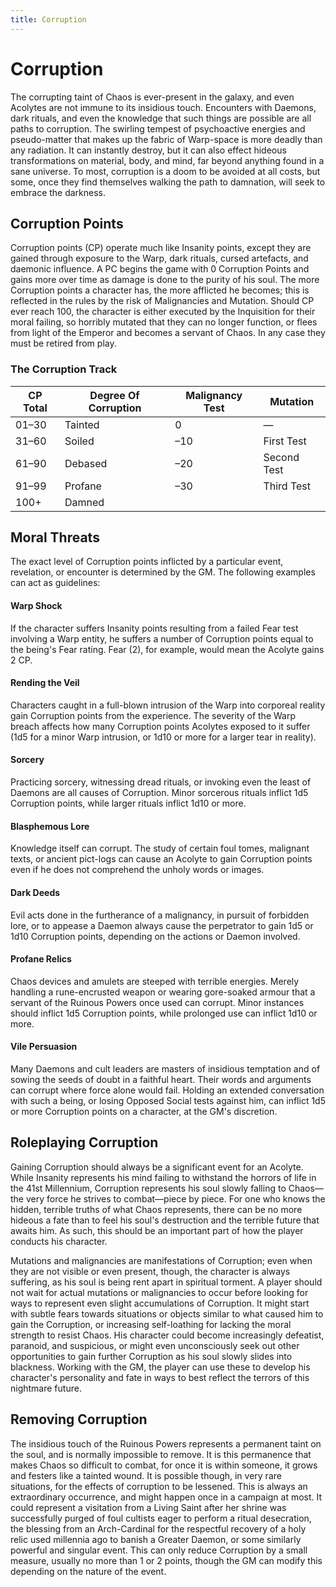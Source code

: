 ```yaml
---
title: Corruption
---
```

# Corruption

The corrupting taint of Chaos is ever\-present in the galaxy, and even Acolytes are not immune to its insidious touch\. Encounters with Daemons, dark rituals, and even the knowledge that such things are possible are all paths to corruption\. The swirling tempest of psychoactive energies and pseudo\-matter that makes up the fabric of Warp\-space is more deadly than any radiation\. It can instantly destroy, but it can also effect hideous transformations on material, body, and mind, far beyond anything found in a sane universe\. To most, corruption is a doom to be avoided at all costs, but some, once they find themselves walking the path to damnation, will seek to embrace the darkness\.

## Corruption Points

Corruption points \(CP\) operate much like Insanity points, except they are gained through exposure to the Warp, dark rituals, cursed artefacts, and daemonic influence\. A PC begins the game with 0 Corruption Points and gains more over time as damage is done to the purity of his soul. The more Corruption points a character has, the more afflicted he becomes; this is reflected in the rules by the risk of Malignancies and Mutation\. Should CP ever reach 100, the character is either executed by the Inquisition for their moral failing, so horribly mutated that they can no longer function, or flees from light of the Emperor and becomes a servant of Chaos\. In any case they must be retired from play\.

### The Corruption Track
__CP Total__|__Degree Of Corruption__|__Malignancy Test__|__Mutation__   
--------|--------------------|---------------|-----------
01–30   |Tainted             |0              |—          
31–60   |Soiled              |–10            |First Test 
61–90   |Debased             |–20            |Second Test
91–99   |Profane             |–30            |Third Test 
100+    |Damned              |               |           

## Moral Threats

The exact level of Corruption points inflicted by a particular event, revelation, or encounter is determined by the GM\. The following examples can act as guidelines:

#### Warp Shock

If the character suffers Insanity points resulting from a failed Fear test involving a Warp entity, he suffers a number of Corruption points equal to the being's Fear rating\. Fear \(2\), for example, would mean the Acolyte gains 2 CP\.

#### Rending the Veil

Characters caught in a full\-blown intrusion of the Warp into corporeal reality gain Corruption points from the experience\. The severity of the Warp breach affects how many Corruption points Acolytes exposed to it suffer \(1d5 for a minor Warp intrusion, or 1d10 or more for a larger tear in reality\)\.

#### Sorcery

Practicing sorcery, witnessing dread rituals, or invoking even the least of Daemons are all causes of Corruption\. Minor sorcerous rituals inflict 1d5 Corruption points, while larger rituals inflict 1d10 or more\.

#### Blasphemous Lore

Knowledge itself can corrupt\. The study of certain foul tomes, malignant texts, or ancient pict\-logs can cause an Acolyte to gain Corruption points even if he does not comprehend the unholy words or images\.

#### Dark Deeds

Evil acts done in the furtherance of a malignancy, in pursuit of forbidden lore, or to appease a Daemon always cause the perpetrator to gain 1d5 or 1d10 Corruption points, depending on the actions or Daemon involved\.

#### Profane Relics

Chaos devices and amulets are steeped with terrible energies\. Merely handling a rune\-encrusted weapon or wearing gore\-soaked armour that a servant of the Ruinous Powers once used can corrupt\. Minor instances should inflict 1d5 Corruption points, while prolonged use can inflict 1d10 or more\.

#### Vile Persuasion

Many Daemons and cult leaders are masters of insidious temptation and of sowing the seeds of doubt in a faithful heart\. Their words and arguments can corrupt where force alone would fail\. Holding an extended conversation with such a being, or losing Opposed Social tests against him, can inflict 1d5 or more Corruption points on a character, at the GM's discretion\.

## Roleplaying Corruption

Gaining Corruption should always be a significant event for an Acolyte\. While Insanity represents his mind failing to withstand the horrors of life in the 41st Millennium, Corruption represents his soul slowly falling to Chaos—the very force he strives to combat—piece by piece\. For one who knows the hidden, terrible truths of what Chaos represents, there can be no more hideous a fate than to feel his soul's destruction and the terrible future that awaits him\. As such, this should be an important part of how the player conducts his character\.

Mutations and malignancies are manifestations of Corruption; even when they are not visible or even present, though, the character is always suffering, as his soul is being rent apart in spiritual torment\. A player should not wait for actual mutations or malignancies to occur before looking for ways to represent even slight accumulations of Corruption\. It might start with subtle fears towards situations or objects similar to what caused him to gain the Corruption, or increasing self\-loathing for lacking the moral strength to resist Chaos\. His character could become increasingly defeatist, paranoid, and suspicious, or might even unconsciously seek out other opportunities to gain further Corruption as his soul slowly slides into blackness\. Working with the GM, the player can use these to develop his character's personality and fate in ways to best reflect the terrors of this nightmare future\.

## Removing Corruption

The insidious touch of the Ruinous Powers represents a permanent taint on the soul, and is normally impossible to remove\. It is this permanence that makes Chaos so difficult to combat, for once it is within someone, it grows and festers like a tainted wound\. It is possible though, in very rare situations, for the effects of corruption to be lessened\. This is always an extraordinary occurrence, and might happen once in a campaign at most\. It could represent a visitation from a Living Saint after her shrine was successfully purged of foul cultists eager to perform a ritual desecration, the blessing from an Arch\-Cardinal for the respectful recovery of a holy relic used millennia ago to banish a Greater Daemon, or some similarly powerful and singular event\. This can only reduce Corruption by a small measure, usually no more than 1 or 2 points, though the GM can modify this depending on the nature of the event\.
